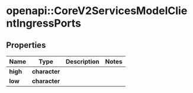 # openapi::CoreV2ServicesModelClientIngressPorts

## Properties
Name | Type | Description | Notes
------------ | ------------- | ------------- | -------------
**high** | **character** |  | 
**low** | **character** |  | 


